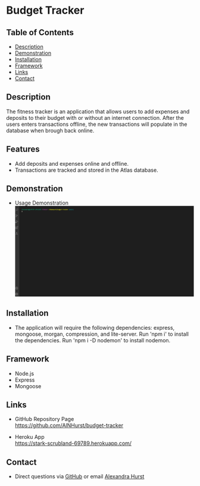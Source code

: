 # Budget Tracker

## Table of Contents
* [Description](#Description) 
* [Demonstration](#Demonstration)
* [Installation](#Installation)
* [Framework](#Framework)
* [Links](#Links)
* [Contact](#Contact)

## Description
The fitness tracker is an application that allows users to add expenses and deposits to their budget with or without an internet connection. After the users enters transactions offline, the new transactions will populate in the database when brough back online. 

## Features
* Add deposits and expenses online and offline.
* Transactions are tracked and stored in the Atlas database. 

## Demonstration
* Usage Demonstration
![gif Demonstration](https://github.com/AlNHurst/budget-tracker/blob/main/public/images/budget-tracker.gif)

## Installation
*  The application will require the following dependencies: express, mongoose, morgan, compression, and lite-server. Run 'npm i' to install the dependencies. Run 'npm i -D nodemon' to install nodemon. 

## Framework
* Node.js
* Express
* Mongoose

## Links
* GitHub Repository Page <br>
https://github.com/AlNHurst/budget-tracker

* Heroku App <br>
https://stark-scrubland-69789.herokuapp.com/

## Contact
* Direct questions via [GitHub](https://github.com/AlNHurst) or email [Alexandra Hurst](mailto:ahurst10@uncc.edu)